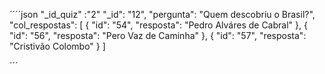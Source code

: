 ´´´´json
"_id_quiz" :"2"
"_id": "12",
"pergunta": "Quem descobriu o Brasil?",
"col_respostas": [
    {
      "id": "54",
      "resposta": "Pedro Alváres de Cabral"
    },
    {
      "id": "56",
      "resposta": "Pero Vaz de Caminha"
    },
    {
      "id": "57",
      "resposta": "Cristivão Colombo"
    }
]

´´´